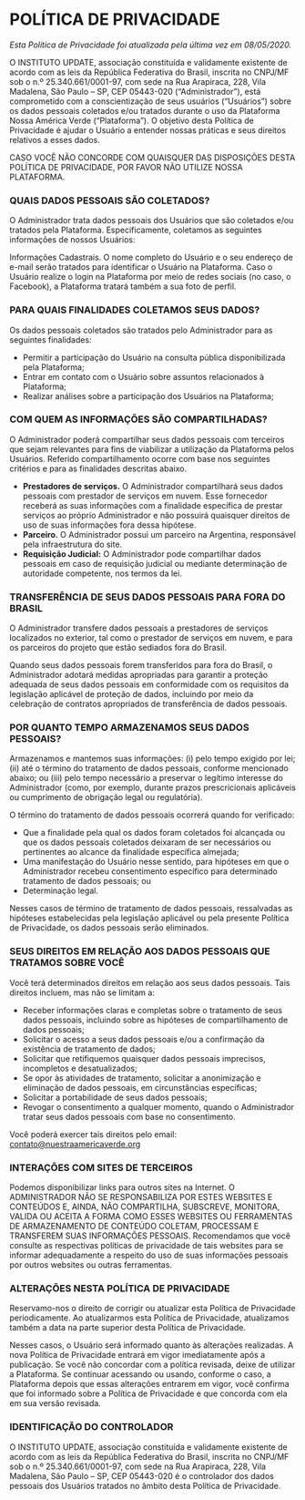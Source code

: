 #  POLÍTICA DE PRIVACIDADE
_Esta Política de Privacidade foi atualizada pela última vez em 08/05/2020._

O INSTITUTO UPDATE, associação constituída e validamente existente de acordo com as leis da República Federativa do Brasil, inscrita no CNPJ/MF sob o n.º 25.340.661/0001-97, com sede na Rua Arapiraca, 228, Vila Madalena, São Paulo – SP, CEP 05443-020 (“Administrador”), está comprometido com a conscientização de seus usuários (“Usuários”) sobre os dados pessoais coletados e/ou tratados durante o uso da Plataforma Nossa América Verde  (“Plataforma”). O objetivo desta Política de Privacidade é ajudar o Usuário a entender nossas práticas e seus direitos relativos a esses dados.  

CASO VOCÊ NÃO CONCORDE COM QUAISQUER DAS DISPOSIÇÕES DESTA POLÍTICA DE PRIVACIDADE, POR FAVOR NÃO UTILIZE NOSSA PLATAFORMA.

### QUAIS DADOS PESSOAIS SÃO COLETADOS?
O Administrador trata dados pessoais dos Usuários que são coletados e/ou tratados pela Plataforma. Especificamente, coletamos as seguintes informações de nossos Usuários:

Informações Cadastrais. O nome completo do Usuário e o seu endereço de e-mail serão tratados para identificar o Usuário na Plataforma. Caso o Usuário realize o login na Plataforma por meio de redes sociais (no caso, o Facebook), a Plataforma tratará também a sua foto de perfil.

### PARA QUAIS FINALIDADES COLETAMOS SEUS DADOS?
Os dados pessoais coletados são tratados pelo Administrador para as seguintes finalidades:
- Permitir a participação do Usuário na consulta pública disponibilizada pela Plataforma;
- Entrar em contato com o Usuário sobre assuntos relacionados à Plataforma;
- Realizar análises sobre a participação dos Usuários na Plataforma;

### COM QUEM AS INFORMAÇÕES SÃO COMPARTILHADAS?
O Administrador poderá compartilhar seus dados pessoais com terceiros que sejam relevantes para fins de viabilizar a utilização da Plataforma pelos Usuários. Referido compartilhamento ocorre com base nos seguintes critérios e para as finalidades descritas abaixo.
- __Prestadores de serviços.__ O Administrador compartilhará seus dados pessoais com prestador de serviços em nuvem. Esse fornecedor receberá as suas informações com a finalidade específica de prestar serviços ao próprio Administrador e não possuirá quaisquer direitos de uso de suas informações fora dessa hipótese.
- __Parceiro.__ O Administrador possui um parceiro na Argentina, responsável pela infraestrutura do site.
- __Requisição Judicial:__ O Administrador pode compartilhar dados pessoais em caso de requisição judicial ou mediante determinação de autoridade competente, nos termos da lei.

### TRANSFERÊNCIA DE SEUS DADOS PESSOAIS PARA FORA DO BRASIL
O Administrador transfere dados pessoais a prestadores de serviços localizados no exterior, tal como o prestador de serviços em nuvem, e para os parceiros do projeto que estão sediados fora do Brasil.

Quando seus dados pessoais forem transferidos para fora do Brasil, o Administrador adotará medidas apropriadas para garantir a proteção adequada de seus dados pessoais em conformidade com os requisitos da legislação aplicável de proteção de dados, incluindo por meio da celebração de contratos apropriados de transferência de dados pessoais.

### POR QUANTO TEMPO ARMAZENAMOS SEUS DADOS PESSOAIS?
Armazenamos e mantemos suas informações: (i) pelo tempo exigido por lei; (ii) até o término do tratamento de dados pessoais, conforme mencionado abaixo; ou (iii) pelo tempo necessário a preservar o legítimo interesse do Administrador (como, por exemplo, durante prazos prescricionais aplicáveis ou cumprimento de obrigação legal ou regulatória).

O término do tratamento de dados pessoais ocorrerá quando for verificado:
- Que a finalidade pela qual os dados foram coletados foi alcançada ou que os dados pessoais coletados deixaram de ser necessários ou pertinentes ao alcance da finalidade específica almejada;
- Uma manifestação do Usuário nesse sentido, para hipóteses em que o Administrador recebeu consentimento específico para determinado tratamento de dados pessoais; ou
- Determinação legal.

Nesses casos de término de tratamento de dados pessoais, ressalvadas as hipóteses estabelecidas pela legislação aplicável ou pela presente Política de Privacidade, os dados pessoais serão eliminados.

### SEUS DIREITOS EM RELAÇÃO AOS DADOS PESSOAIS QUE TRATAMOS SOBRE VOCÊ
Você terá determinados direitos em relação aos seus dados pessoais. Tais direitos incluem, mas não se limitam a:
- Receber informações claras e completas sobre o tratamento de seus dados pessoais, incluindo sobre as hipóteses de compartilhamento de dados pessoais;
- Solicitar o acesso a seus dados pessoais e/ou a confirmação da existência de tratamento de dados;
- Solicitar que retifiquemos quaisquer dados pessoais imprecisos, incompletos e desatualizados;
- Se opor às atividades de tratamento, solicitar a anonimização e eliminação de dados pessoais, em circunstâncias específicas;
- Solicitar a portabilidade de seus dados pessoais;
- Revogar o consentimento a qualquer momento, quando o Administrador tratar seus dados pessoais com base no consentimento.

Você poderá exercer tais direitos pelo email: [contato@nuestraamericaverde.org](contato@nuestraamericaverde.org)

### INTERAÇÕES COM SITES DE TERCEIROS
Podemos disponibilizar links para outros sites na Internet. O ADMINISTRADOR NÃO SE RESPONSABILIZA POR ESTES WEBSITES E CONTEÚDOS E, AINDA, NÃO COMPARTILHA, SUBSCREVE, MONITORA, VALIDA OU ACEITA A FORMA COMO ESSES WEBSITES OU FERRAMENTAS DE ARMAZENAMENTO DE CONTEÚDO COLETAM, PROCESSAM E TRANSFEREM SUAS INFORMAÇÕES PESSOAIS. Recomendamos que você consulte as respectivas políticas de privacidade de tais websites para se informar adequadamente a respeito do uso de suas informações pessoais por outros websites ou outras ferramentas.

### ALTERAÇÕES NESTA POLÍTICA DE PRIVACIDADE
Reservamo-nos o direito de corrigir ou atualizar esta Política de Privacidade periodicamente. Ao atualizarmos esta Política de Privacidade, atualizamos também a data na parte superior desta Política de Privacidade.

Nesses casos, o Usuário será informado quanto às alterações realizadas. A nova Política de Privacidade entrará em vigor imediatamente após a publicação. Se você não concordar com a política revisada, deixe de utilizar a Plataforma. Se continuar acessando ou usando, conforme o caso, a Plataforma depois que essas alterações entrarem em vigor, você confirma que foi informado sobre a Política de Privacidade e que concorda com ela em sua versão revisada.

### IDENTIFICAÇÃO DO CONTROLADOR
O INSTITUTO UPDATE, associação constituída e validamente existente de acordo com as leis da República Federativa do Brasil, inscrita no CNPJ/MF sob o n.º 25.340.661/0001-97, com sede na Rua Arapiraca, 228, Vila Madalena, São Paulo – SP, CEP 05443-020 é o controlador dos dados pessoais dos Usuários tratados no âmbito desta Política de Privacidade.
